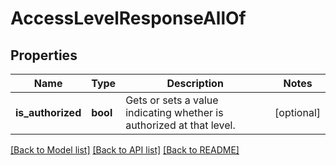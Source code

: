 # AccessLevelResponseAllOf

## Properties
Name | Type | Description | Notes
------------ | ------------- | ------------- | -------------
**is_authorized** | **bool** | Gets or sets a value indicating whether is authorized at that level. | [optional] 

[[Back to Model list]](../README.md#documentation-for-models) [[Back to API list]](../README.md#documentation-for-api-endpoints) [[Back to README]](../README.md)


